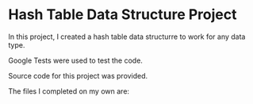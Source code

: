 # Hash Table Data Structure Project 

In this project, I created a hash table data structurre to work for any data type. 

Google Tests were used to test the code. 

Source code for this project was provided. 

The files I completed on my own are: 
